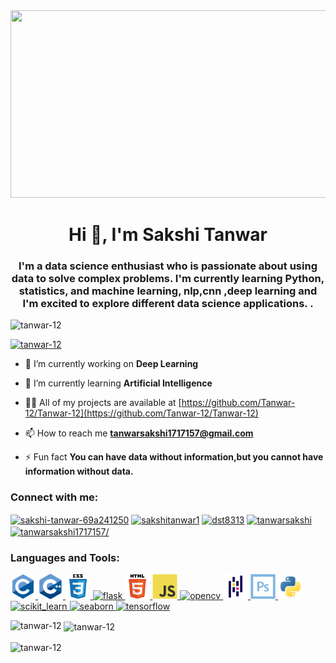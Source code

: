 
<div align="center">
  <img src="https://github.com/Tanwar-12/Tanwar-12/blob/main/images.jpg" width="800" height="300">
</div>

<h1 align="center">Hi 👋, I'm Sakshi Tanwar</h1>
<h3 align="center">I'm a data science enthusiast who is passionate about using data to solve complex problems. I'm currently learning Python, statistics, and machine learning, nlp,cnn ,deep learning and I'm excited to explore different data science applications. .</h3>

<p align="left"> <img src="https://komarev.com/ghpvc/?username=tanwar-12&label=Profile%20views&color=0e75b6&style=flat" alt="tanwar-12" /> </p>

<p align="left"> <a href="https://github.com/ryo-ma/github-profile-trophy"><img src="https://github-profile-trophy.vercel.app/?username=tanwar-12" alt="tanwar-12" /></a> </p>

- 🔭 I’m currently working on **Deep Learning**

- 🌱 I’m currently learning **Artificial Intelligence**

- 👨‍💻 All of my projects are available at [https://github.com/Tanwar-12/Tanwar-12](https://github.com/Tanwar-12/Tanwar-12)

- 📫 How to reach me **tanwarsakshi1717157@gmail.com**

- ⚡ Fun fact **You can have data without information,but you cannot have information without data.**

<h3 align="left">Connect with me:</h3>
<p align="left">
<a href="https://linkedin.com/in/sakshi-tanwar-69a241250" target="blank"><img align="center" src="https://raw.githubusercontent.com/rahuldkjain/github-profile-readme-generator/master/src/images/icons/Social/linked-in-alt.svg" alt="sakshi-tanwar-69a241250" height="30" width="40" /></a>
<a href="https://kaggle.com/sakshitanwar1" target="blank"><img align="center" src="https://raw.githubusercontent.com/rahuldkjain/github-profile-readme-generator/master/src/images/icons/Social/kaggle.svg" alt="sakshitanwar1" height="30" width="40" /></a>
<a href="https://instagram.com/dst8313" target="blank"><img align="center" src="https://raw.githubusercontent.com/rahuldkjain/github-profile-readme-generator/master/src/images/icons/Social/instagram.svg" alt="dst8313" height="30" width="40" /></a>
<a href="https://www.hackerrank.com/tanwarsakshi" target="blank"><img align="center" src="https://raw.githubusercontent.com/rahuldkjain/github-profile-readme-generator/master/src/images/icons/Social/hackerrank.svg" alt="tanwarsakshi" height="30" width="40" /></a>
<a href="https://auth.geeksforgeeks.org/user/tanwarsakshi1717157/" target="blank"><img align="center" src="https://raw.githubusercontent.com/rahuldkjain/github-profile-readme-generator/master/src/images/icons/Social/geeks-for-geeks.svg" alt="tanwarsakshi1717157/" height="30" width="40" /></a>
</p>

<h3 align="left">Languages and Tools:</h3>
<p align="left"> <a href="https://www.cprogramming.com/" target="_blank" rel="noreferrer"> <img src="https://raw.githubusercontent.com/devicons/devicon/master/icons/c/c-original.svg" alt="c" width="40" height="40"/> </a> <a href="https://www.w3schools.com/cpp/" target="_blank" rel="noreferrer"> <img src="https://raw.githubusercontent.com/devicons/devicon/master/icons/cplusplus/cplusplus-original.svg" alt="cplusplus" width="40" height="40"/> </a> <a href="https://www.w3schools.com/css/" target="_blank" rel="noreferrer"> <img src="https://raw.githubusercontent.com/devicons/devicon/master/icons/css3/css3-original-wordmark.svg" alt="css3" width="40" height="40"/> </a> <a href="https://flask.palletsprojects.com/" target="_blank" rel="noreferrer"> <img src="https://www.vectorlogo.zone/logos/pocoo_flask/pocoo_flask-icon.svg" alt="flask" width="40" height="40"/> </a> <a href="https://www.w3.org/html/" target="_blank" rel="noreferrer"> <img src="https://raw.githubusercontent.com/devicons/devicon/master/icons/html5/html5-original-wordmark.svg" alt="html5" width="40" height="40"/> </a> <a href="https://developer.mozilla.org/en-US/docs/Web/JavaScript" target="_blank" rel="noreferrer"> <img src="https://raw.githubusercontent.com/devicons/devicon/master/icons/javascript/javascript-original.svg" alt="javascript" width="40" height="40"/> </a> <a href="https://opencv.org/" target="_blank" rel="noreferrer"> <img src="https://www.vectorlogo.zone/logos/opencv/opencv-icon.svg" alt="opencv" width="40" height="40"/> </a> <a href="https://pandas.pydata.org/" target="_blank" rel="noreferrer"> <img src="https://raw.githubusercontent.com/devicons/devicon/2ae2a900d2f041da66e950e4d48052658d850630/icons/pandas/pandas-original.svg" alt="pandas" width="40" height="40"/> </a> <a href="https://www.photoshop.com/en" target="_blank" rel="noreferrer"> <img src="https://raw.githubusercontent.com/devicons/devicon/master/icons/photoshop/photoshop-line.svg" alt="photoshop" width="40" height="40"/> </a> <a href="https://www.python.org" target="_blank" rel="noreferrer"> <img src="https://raw.githubusercontent.com/devicons/devicon/master/icons/python/python-original.svg" alt="python" width="40" height="40"/> </a> <a href="https://scikit-learn.org/" target="_blank" rel="noreferrer"> <img src="https://upload.wikimedia.org/wikipedia/commons/0/05/Scikit_learn_logo_small.svg" alt="scikit_learn" width="40" height="40"/> </a> <a href="https://seaborn.pydata.org/" target="_blank" rel="noreferrer"> <img src="https://seaborn.pydata.org/_images/logo-mark-lightbg.svg" alt="seaborn" width="40" height="40"/> </a> <a href="https://www.tensorflow.org" target="_blank" rel="noreferrer"> <img src="https://www.vectorlogo.zone/logos/tensorflow/tensorflow-icon.svg" alt="tensorflow" width="40" height="40"/> </a> </p>

<p><img align="left" src="https://github-readme-stats.vercel.app/api/top-langs?username=tanwar-12&show_icons=true&locale=en&layout=compact" alt="tanwar-12" /></p>

<p>&nbsp;<img align="center" src="https://github-readme-stats.vercel.app/api?username=tanwar-12&show_icons=true&locale=en" alt="tanwar-12" /></p>

<p><img align="center" src="https://github-readme-streak-stats.herokuapp.com/?user=tanwar-12&" alt="tanwar-12" /></p>

